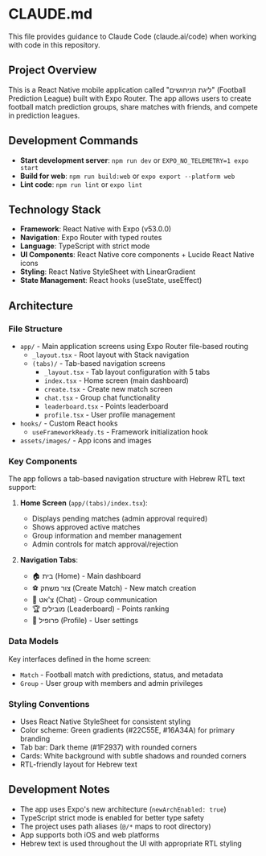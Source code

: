 # CLAUDE.md

This file provides guidance to Claude Code (claude.ai/code) when working with code in this repository.

## Project Overview

This is a React Native mobile application called "ליגת הניחושים" (Football Prediction League) built with Expo Router. The app allows users to create football match prediction groups, share matches with friends, and compete in prediction leagues.

## Development Commands

- **Start development server**: `npm run dev` or `EXPO_NO_TELEMETRY=1 expo start`
- **Build for web**: `npm run build:web` or `expo export --platform web`
- **Lint code**: `npm run lint` or `expo lint`

## Technology Stack

- **Framework**: React Native with Expo (v53.0.0)
- **Navigation**: Expo Router with typed routes
- **Language**: TypeScript with strict mode
- **UI Components**: React Native core components + Lucide React Native icons
- **Styling**: React Native StyleSheet with LinearGradient
- **State Management**: React hooks (useState, useEffect)

## Architecture

### File Structure
- `app/` - Main application screens using Expo Router file-based routing
  - `_layout.tsx` - Root layout with Stack navigation
  - `(tabs)/` - Tab-based navigation screens
    - `_layout.tsx` - Tab layout configuration with 5 tabs
    - `index.tsx` - Home screen (main dashboard)
    - `create.tsx` - Create new match screen
    - `chat.tsx` - Group chat functionality
    - `leaderboard.tsx` - Points leaderboard
    - `profile.tsx` - User profile management
- `hooks/` - Custom React hooks
  - `useFrameworkReady.ts` - Framework initialization hook
- `assets/images/` - App icons and images

### Key Components

The app follows a tab-based navigation structure with Hebrew RTL text support:

1. **Home Screen** (`app/(tabs)/index.tsx`):
   - Displays pending matches (admin approval required)
   - Shows approved active matches
   - Group information and member management
   - Admin controls for match approval/rejection

2. **Navigation Tabs**:
   - 🏠 בית (Home) - Main dashboard
   - ⚽ צור משחק (Create Match) - New match creation
   - 💬 צ'אט (Chat) - Group communication
   - 🏆 מובילים (Leaderboard) - Points ranking
   - 👤 פרופיל (Profile) - User settings

### Data Models

Key interfaces defined in the home screen:
- `Match` - Football match with predictions, status, and metadata
- `Group` - User group with members and admin privileges

### Styling Conventions

- Uses React Native StyleSheet for consistent styling
- Color scheme: Green gradients (#22C55E, #16A34A) for primary branding
- Tab bar: Dark theme (#1F2937) with rounded corners
- Cards: White background with subtle shadows and rounded corners
- RTL-friendly layout for Hebrew text

## Development Notes

- The app uses Expo's new architecture (`newArchEnabled: true`)
- TypeScript strict mode is enabled for better type safety
- The project uses path aliases (`@/*` maps to root directory)
- App supports both iOS and web platforms
- Hebrew text is used throughout the UI with appropriate RTL styling